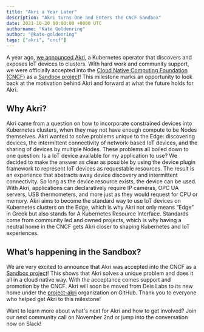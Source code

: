 ```yaml
---
title: "Akri a Year Later"
description: "Akri turns One and Enters the CNCF Sandbox"
date: 2021-10-20 00:00:00 +0000 UTC
authorname: "Kate Goldenring"
author: "@kate-goldenring"
tags: ["akri", "cncf"]
---
```


A year ago, [we announced Akri](https://cloudblogs.microsoft.com/opensource/2020/10/20/announcing-akri-open-source-project-building-connected-edge-kubernetes/), a Kubernetes operator that discovers and exposes IoT devices to clusters. With hard work and community support, we were officially accepted into the [Cloud Native Computing Foundation (CNCF)](https://www.cncf.io/) as a [Sandbox project](https://www.cncf.io/sandbox-projects/)! This milestone marks an opportunity to look back at the motivation behind Akri and forward at what the future holds for Akri.

## Why Akri?
Akri came from a question on how to incorporate constrained devices into Kubernetes clusters, when they may not have enough compute to be Nodes themselves. Akri wanted to solve problems unique to the Edge: discovering devices, the intermittent connectivity of network-based IoT devices, and the sharing of devices by multiple Nodes. These problems all boiled down to one question: Is a IoT device available for my application to use? We decided to make the answer as clear as possible by using the device plugin framework to represent IoT devices as requestable resources. The result is an experience that abstracts away device discovery and intermittent connectivity. So long as the device resource exists, the device can be used. With Akri, applications can declaratively require IP cameras, OPC UA servers, USB thermometers, and more just as they would request for CPU or memory. Akri aims to become the standard way to use IoT devices on Kubernetes clusters on the Edge, which is why Akri not only means “Edge” in Greek but also stands for A Kubernetes Resource Interface. Standards come from community led and owned projects, which is why having a neutral home in the CNCF gets Akri closer to shaping Kubernetes and IoT experiences.

## What’s happening in the Sandbox?
We are very excited to announce that Akri was accepted into the CNCF as a [Sandbox project](https://www.cncf.io/sandbox-projects/)! This shows that Akri solves a unique problem and does it all in a cloud native way. With the acceptance comes support and promotion by the CNCF. Akri will soon be moved from Deis Labs to its new home under the [project-akri](https://github.com/project-akri) organization on GitHub. Thank you to everyone who helped get Akri to this milestone! 

Want to learn more about what's next for Akri and how to get involved? Join our next community call on November 2nd or jump into the conversation now on Slack!